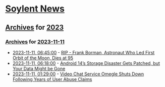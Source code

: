 # [Soylent News](../../../README.md)

## [Archives](../../index.md) for [2023](../index.md)

### [Archives](../../index.md) for [2023-11-11](index.md)

* [2023-11-11, 06:45:00](https://soylentnews.org/article.pl?sid=23/11/11/0645241&from=rss) - [RIP - Frank Borman, Astronaut Who Led First Orbit of the Moon, Dies at 95](https://soylentnews.org/article.pl?sid=23/11/11/0645241&from=rss)
* [2023-11-11, 06:18:00](https://soylentnews.org/article.pl?sid=23/11/10/0431245&from=rss) - [Android 14’s Storage Disaster Gets Patched, but Your Data Might be Gone](https://soylentnews.org/article.pl?sid=23/11/10/0431245&from=rss)
* [2023-11-11, 01:29:00](https://soylentnews.org/article.pl?sid=23/11/10/0213222&from=rss) - [Video Chat Service Omegle Shuts Down Following Years of User Abuse Claims](https://soylentnews.org/article.pl?sid=23/11/10/0213222&from=rss)
